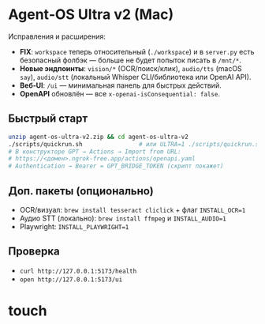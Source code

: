 # Agent‑OS Ultra v2 (Mac)

Исправления и расширения:
- **FIX**: `workspace` теперь относительный (`./workspace`) и в `server.py` есть безопасный фолбэк — больше не будет попыток писать в `/mnt/*`.
- **Новые эндпоинты**: `vision/*` (OCR/поиск/клик), `audio/tts` (macOS `say`), `audio/stt` (локальный Whisper CLI/библиотека или OpenAI API).
- **Веб‑UI**: `/ui` — минимальная панель для быстрых действий.
- **OpenAPI** обновлён — все `x-openai-isConsequential: false`.

## Быстрый старт
```bash
unzip agent-os-ultra-v2.zip && cd agent-os-ultra-v2
./scripts/quickrun.sh                # или ULTRA=1 ./scripts/quickrun.sh
# В конструкторе GPT → Actions → Import from URL:
# https://<домен>.ngrok-free.app/actions/openapi.yaml
# Authentication → Bearer = GPT_BRIDGE_TOKEN (скрипт покажет)
```

## Доп. пакеты (опционально)
- OCR/визуал: `brew install tesseract cliclick` + флаг `INSTALL_OCR=1`
- Аудио STT (локально): `brew install ffmpeg` и `INSTALL_AUDIO=1`
- Playwright: `INSTALL_PLAYWRIGHT=1`

## Проверка
- `curl http://127.0.0.1:5173/health`
- `open http://127.0.0.1:5173/ui`
# touch
